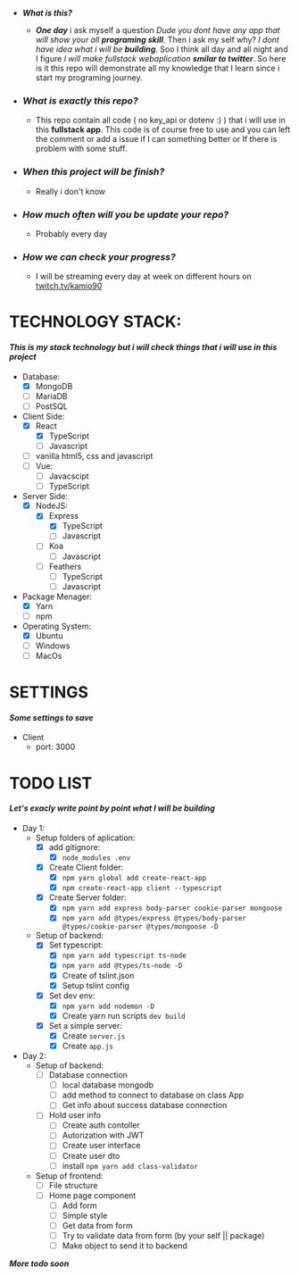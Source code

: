 * ***What is this?***

  * ***One day*** i ask myself a question _Dude you dont have any app that will show your all **programing skill**_. Then i ask my self why? _I dont have idea what i will be **building**_. Soo I think all day and all night and I figure _I will make fullstack webaplication **smilar to twitter**_. So here is it this repo will demonstrate all my knowledge that I learn since i start my programing journey.

* ### ***What is exactly this repo?***

  * This repo contain all code ( no key_api or dotenv :) ) that i will use in this **fullstack app**. This code is of course free to use and you can left the comment or add a issue if I can something better or If there is problem with some stuff.
  
* ### ***When this project will be finish?***
  * Really i don't know 
  
* ### ***How much often will you be update your repo?***
  * Probably every day

* ### ***How we can check your progress?***
  * I will be streaming every day at week on different hours on [twitch.tv/kamio90](https://www.twitch.tv/kamio90)

# TECHNOLOGY STACK:
#### _This is my stack technology but i will check things that i will use in this project_
* Database: 
  * [x] MongoDB
  * [ ] MariaDB
  * [ ] PostSQL
* Client Side:
  * [x] React
    * [x] TypeScript
    * [ ] Javascript
  * [ ] vanilla html5, css and javascript
  * [ ] Vue:
    * [ ] Javacscipt
    * [ ] TypeScript
* Server Side:
  * [x] NodeJS:
    * [x] Express
      * [x] TypeScript
      * [ ] Javascript
    * [ ] Koa
      * [ ] Javascript
    * [ ] Feathers
      * [ ] TypeScript
      * [ ] Javascript
* Package Menager:
  * [x] Yarn
  * [ ] npm
* Operating System:
  * [x] Ubuntu
  * [ ] Windows
  * [ ] MacOs

# SETTINGS
#### _Some settings to save_
* Client
  * port: 3000

# TODO LIST
#### _Let's exacly write point by point what I will be building_

* Day 1:
  * Setup folders of aplication:
    * [x] add gitignore:
      * [x] ```node_modules .env```
    * [x] Create Client folder:
      * [x] ```npm yarn global add create-react-app ```
      * [x] ```npm create-react-app client --typescript ```
    * [x] Create Server folder:
      * [x] ```npm yarn add express body-parser cookie-parser mongoose ```
      * [x] ```npm yarn add @types/express @types/body-parser @types/cookie-parser @types/mongoose -D ```
  * Setup of backend:
    * [x] Set typescript:
        * [x] ```npm yarn add typescript ts-node ```
        * [x] ```npm yarn add @types/ts-node -D ```
        * [x] Create of tslint.json
        * [x] Setup tslint config
    * [x] Set dev env:
        * [x] ```npm yarn add nodemon -D ```
        * [x] Create yarn run scripts ``` dev build ```
    * [x] Set a simple server:
        * [x]  Create ``` server.js ```
        * [x] Create ``` app.js ```
* Day 2:
    * Setup of backend:
        * [ ] Database connection
            * [ ] local database mongodb
            * [ ] add method to connect to database on class App
            * [ ] Get info about success database connection
        * [ ] Hold user info 
            * [ ] Create auth contoller
            * [ ] Autorization with JWT
            * [ ] Create user interface
            * [ ] Create user dto
            * [ ] install ```npm yarn add class-validator ```
    * Setup of frontend:
        * [ ] File structure
        * [ ] Home page component
            * [ ] Add form 
            * [ ] Simple style
            * [ ] Get data from form
            * [ ] Try to validate data from form (by your self || package)
            * [ ] Make object to send it to backend

***More todo soon***
